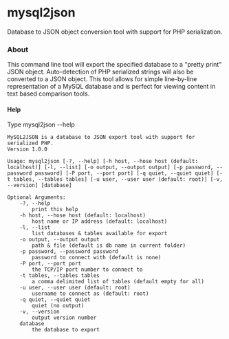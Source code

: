 mysql2json
==========

Database to JSON object conversion tool with support for PHP serialization.

### About

This command line tool will export the specified database to a "pretty print" JSON object. Auto-detection of PHP serialized strings will also be converted to a JSON object. This tool allows for simple line-by-line representation of a MySQL database and is perfect for viewing content in text based comparison tools.

#### Help
Type mysql2json --help

```
MySQL2JSON is a database to JSON export tool with support for serialized PHP.
Version 1.0.0

Usage: mysql2json [-?, --help] [-h host, --hose host (default: localhost)] [-l, --list] [-o output, --output output] [-p password, --password password] [-P port, --port port] [-q quiet, --quiet quiet] [-t tables, --tables tables] [-u user, --user user (default: root)] [-v, --version] [database]

Optional Arguments:
	-?, --help
		print this help
	-h host, --hose host (default: localhost)
		host name or IP address (default: localhost)
	-l, --list
		list databases & tables available for export
	-o output, --output output
		path & file (default is db name in current folder)
	-p password, --password password
		password to connect with (default is none)
	-P port, --port port
		the TCP/IP port number to connect to
	-t tables, --tables tables
		a comma delimited list of tables (default empty for all)
	-u user, --user user (default: root)
		username to connect as (default: root)
	-q quiet, --quiet quiet
		quiet (no output)
	-v, --version
		output version number
	database
		the database to export
```
  